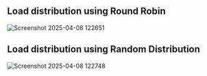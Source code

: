 ## Load distribution using Round Robin
![Screenshot 2025-04-08 122651](https://github.com/user-attachments/assets/e53427cc-b2d5-475a-9cc8-a3660a0dfa1b)

## Load distribution using Random Distribution
![Screenshot 2025-04-08 122748](https://github.com/user-attachments/assets/0a2a1fb1-93d3-42cd-90e6-aafac4a50f7f)
